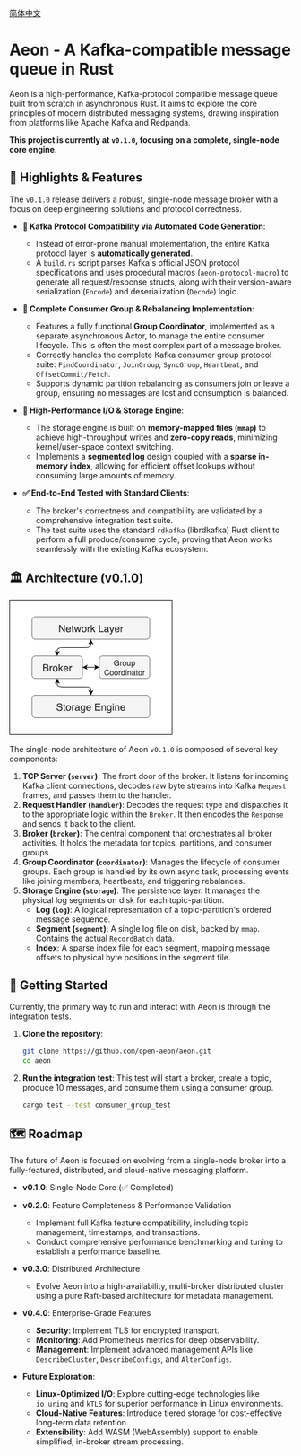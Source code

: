 [简体中文](./README_zh-CN.md)

# Aeon - A Kafka-compatible message queue in Rust

Aeon is a high-performance, Kafka-protocol compatible message queue built from scratch in asynchronous Rust. It aims to explore the core principles of modern distributed messaging systems, drawing inspiration from platforms like Apache Kafka and Redpanda.

**This project is currently at `v0.1.0`, focusing on a complete, single-node core engine.**

## 🌟 Highlights & Features

The `v0.1.0` release delivers a robust, single-node message broker with a focus on deep engineering solutions and protocol correctness.

*   **🚀 Kafka Protocol Compatibility via Automated Code Generation**:
    *   Instead of error-prone manual implementation, the entire Kafka protocol layer is **automatically generated**.
    *   A `build.rs` script parses Kafka's official JSON protocol specifications and uses procedural macros (`aeon-protocol-macro`) to generate all request/response structs, along with their version-aware serialization (`Encode`) and deserialization (`Decode`) logic.


*   **🔄 Complete Consumer Group & Rebalancing Implementation**:
    *   Features a fully functional **Group Coordinator**, implemented as a separate asynchronous Actor, to manage the entire consumer lifecycle. This is often the most complex part of a message broker.
    *   Correctly handles the complete Kafka consumer group protocol suite: `FindCoordinator`, `JoinGroup`, `SyncGroup`, `Heartbeat`, and `OffsetCommit/Fetch`.
    *   Supports dynamic partition rebalancing as consumers join or leave a group, ensuring no messages are lost and consumption is balanced.

*   **💾 High-Performance I/O & Storage Engine**:
    *   The storage engine is built on **memory-mapped files (`mmap`)** to achieve high-throughput writes and **zero-copy reads**, minimizing kernel/user-space context switching.
    *   Implements a **segmented log** design coupled with a **sparse in-memory index**, allowing for efficient offset lookups without consuming large amounts of memory.

*   **✅ End-to-End Tested with Standard Clients**:
    *   The broker's correctness and compatibility are validated by a comprehensive integration test suite.
    *   The test suite uses the standard `rdkafka` (librdkafka) Rust client to perform a full produce/consume cycle, proving that Aeon works seamlessly with the existing Kafka ecosystem.

## 🏛️ Architecture (v0.1.0)

![Aeon Architecture](./assets/architecture.png)

The single-node architecture of Aeon `v0.1.0` is composed of several key components:

1.  **TCP Server (`server`)**: The front door of the broker. It listens for incoming Kafka client connections, decodes raw byte streams into Kafka `Request` frames, and passes them to the handler.
2.  **Request Handler (`handler`)**: Decodes the request type and dispatches it to the appropriate logic within the `Broker`. It then encodes the `Response` and sends it back to the client.
3.  **Broker (`broker`)**: The central component that orchestrates all broker activities. It holds the metadata for topics, partitions, and consumer groups.
4.  **Group Coordinator (`coordinator`)**: Manages the lifecycle of consumer groups. Each group is handled by its own async task, processing events like joining members, heartbeats, and triggering rebalances.
5.  **Storage Engine (`storage`)**: The persistence layer. It manages the physical log segments on disk for each topic-partition.
    *   **Log (`log`)**: A logical representation of a topic-partition's ordered message sequence.
    *   **Segment (`segment`)**: A single log file on disk, backed by `mmap`. Contains the actual `RecordBatch` data.
    *   **Index**: A sparse index file for each segment, mapping message offsets to physical byte positions in the segment file.

## 🚀 Getting Started

Currently, the primary way to run and interact with Aeon is through the integration tests.

1.  **Clone the repository**:
    ```bash
    git clone https://github.com/open-aeon/aeon.git
    cd aeon
    ```

2.  **Run the integration test**:
    This test will start a broker, create a topic, produce 10 messages, and consume them using a consumer group.
    ```bash
    cargo test --test consumer_group_test
    ```

## 🗺️ Roadmap

The future of Aeon is focused on evolving from a single-node broker into a fully-featured, distributed, and cloud-native messaging platform.

*   **v0.1.0**: Single-Node Core (✅ Completed)

*   **v0.2.0**: Feature Completeness & Performance Validation
    *   Implement full Kafka feature compatibility, including topic management, timestamps, and transactions.
    *   Conduct comprehensive performance benchmarking and tuning to establish a performance baseline.

*   **v0.3.0**: Distributed Architecture
    *   Evolve Aeon into a high-availability, multi-broker distributed cluster using a pure Raft-based architecture for metadata management.

*   **v0.4.0**: Enterprise-Grade Features
    *   **Security**: Implement TLS for encrypted transport.
    *   **Monitoring**: Add Prometheus metrics for deep observability.
    *   **Management**: Implement advanced management APIs like `DescribeCluster`, `DescribeConfigs`, and `AlterConfigs`.

*   **Future Exploration**:
    *   **Linux-Optimized I/O**: Explore cutting-edge technologies like `io_uring` and `kTLS` for superior performance in Linux environments.
    *   **Cloud-Native Features**: Introduce tiered storage for cost-effective long-term data retention.
    *   **Extensibility**: Add WASM (WebAssembly) support to enable simplified, in-broker stream processing.

